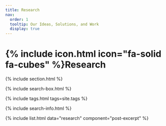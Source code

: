 ```yaml
---
title: Research
nav:
  order: 1
  tooltip: Our Ideas, Solutions, and Work
  display: true
---
```


# {% include icon.html icon="fa-solid fa-cubes" %}Research

{% include section.html %}

{% include search-box.html %}

{% include tags.html tags=site.tags %}

{% include search-info.html %}

{% include list.html data="research" component="post-excerpt" %}
